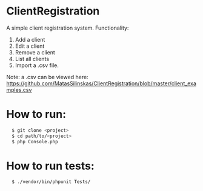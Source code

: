 # ClientRegistration

A simple client registration system.
Functionality:
1) Add a client
2) Edit a client
3) Remove a client
4) List all clients
5) Import a .csv file.

Note: a .csv can be viewed here:
https://github.com/MatasSilinskas/ClientRegistration/blob/master/client_examples.csv

# How to run:

```bash
  $ git clone <project>
  $ cd path/to/<project>
  $ php Console.php 
```

# How to run tests:
```bash
  $ ./vendor/bin/phpunit Tests/
```
